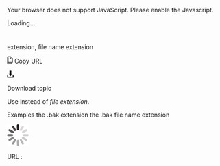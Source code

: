 Your browser does not support JavaScript. Please enable the Javascript.

Loading...

# 

extension, file name extension

![Copy URL](extension-file-name-extension_files/Copy.png)
Copy URL

![Download](extension-file-name-extension_files/Download.png)

Download topic

Use instead of *file extension*. 

Examples
the .bak extension
the .bak file name extension

![In progress](extension-file-name-extension_files/activity-large.gif)

URL :
